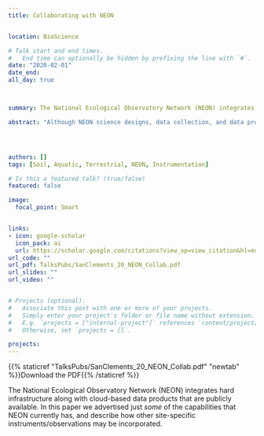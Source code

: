 ```yaml
---
title: Collaborating with NEON


location: BioScience

# Talk start and end times.
#   End time can optionally be hidden by prefixing the line with `#`.
date: "2020-02-01"
date_end: 
all_day: true



summary: The National Ecological Observatory Network (NEON) integrates hard infrastructure along with cloud-based data products that are publicly available. In this paper we advertised just *some* of the capabilities that NEON currently has, and describe how other site-specific instruments/observations may be incorporated. 

abstract: "Although NEON science designs, data collection, and data processing are highly standardized, there are a wide range of subsystems (e.g., soil array, groundwater wells) and sampling plots (e.g., tower plots, distributed plots) contributing to NEON’s catalog of open source data products. Understanding the distribution and purpose of subsystems and plots is the first step toward effectively leveraging NEON data. Second is access to contextual site information to aid researchers in interpreting NEON data or planning future collaborations with the observatory. To assist in that understanding, we have compiled important information (see the supplemental material) about NEON sites, measurement subsystems, plot types, and the data originating from them."




authors: []
tags: [Soil, Aquatic, Terrestrial, NEON, Instrumentation]

# Is this a featured talk? (true/false)
featured: false

image: 
  focal_point: Smart


links:
- icon: google-scholar 
  icon_pack: ai
  url: https://scholar.google.com/citations?view_op=view_citation&hl=en&user=miYEsFoAAAAJ&citation_for_view=miYEsFoAAAAJ:LkGwnXOMwfcC
url_code: ""
url_pdf: TalksPubs/SanClements_20_NEON_Collab.pdf
url_slides: ""
url_video: ""


# Projects (optional).
#   Associate this post with one or more of your projects.
#   Simply enter your project's folder or file name without extension.
#   E.g. `projects = ["internal-project"]` references `content/project/deep-learning/index.md`.
#   Otherwise, set `projects = []`.

projects:
---
```

{{% staticref "TalksPubs/SanClements_20_NEON_Collab.pdf" "newtab" %}}Download the PDF{{% /staticref %}}

The National Ecological Observatory Network (NEON) integrates hard infrastructure along with cloud-based data products that are publicly available. In this paper we advertised just *some* of the capabilities that NEON currently has, and describe how other site-specific instruments/observations may be incorporated. 
